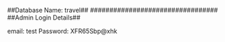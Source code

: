 
##Database Name: travel##
#################################
##Admin Login Details##

email: test 
Password: XFR65Sbp@xhk

